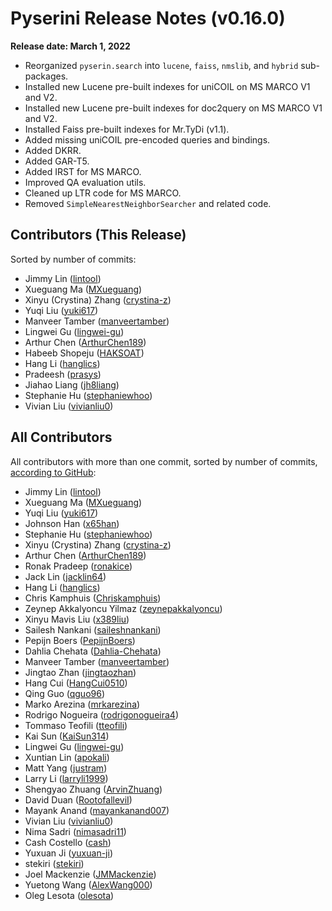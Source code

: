 # Pyserini Release Notes (v0.16.0)

**Release date: March 1, 2022**

+ Reorganized `pyserin.search` into `lucene`, `faiss`, `nmslib`, and `hybrid` sub-packages.
+ Installed new Lucene pre-built indexes for uniCOIL on MS MARCO V1 and V2.
+ Installed new Lucene pre-built indexes for doc2query on MS MARCO V1 and V2.
+ Installed Faiss pre-built indexes for Mr.TyDi (v1.1).
+ Added missing uniCOIL pre-encoded queries and bindings.
+ Added DKRR.
+ Added GAR-T5.
+ Added IRST for MS MARCO.
+ Improved QA evaluation utils.
+ Cleaned up LTR code for MS MARCO.
+ Removed `SimpleNearestNeighborSearcher` and related code.

## Contributors (This Release)

Sorted by number of commits:

+ Jimmy Lin ([lintool](https://github.com/lintool))
+ Xueguang Ma ([MXueguang](https://github.com/MXueguang))
+ Xinyu (Crystina) Zhang ([crystina-z](https://github.com/crystina-z))
+ Yuqi Liu ([yuki617](https://github.com/yuki617))
+ Manveer Tamber ([manveertamber](https://github.com/manveertamber))
+ Lingwei Gu ([lingwei-gu](https://github.com/lingwei-gu))
+ Arthur Chen ([ArthurChen189](https://github.com/ArthurChen189))
+ Habeeb Shopeju ([HAKSOAT](https://github.com/HAKSOAT))
+ Hang Li ([hanglics](https://github.com/hanglics))
+ Pradeesh ([prasys](https://github.com/prasys))
+ Jiahao Liang ([jh8liang](https://github.com/jh8liang))
+ Stephanie Hu ([stephaniewhoo](https://github.com/stephaniewhoo))
+ Vivian Liu ([vivianliu0](https://github.com/vivianliu0))

## All Contributors

All contributors with more than one commit, sorted by number of commits, [according to GitHub](https://github.com/castorini/pyserini/graphs/contributors):

+ Jimmy Lin ([lintool](https://github.com/lintool))
+ Xueguang Ma ([MXueguang](https://github.com/MXueguang))
+ Yuqi Liu ([yuki617](https://github.com/yuki617))
+ Johnson Han ([x65han](https://github.com/x65han))
+ Stephanie Hu ([stephaniewhoo](https://github.com/stephaniewhoo))
+ Xinyu (Crystina) Zhang ([crystina-z](https://github.com/crystina-z))
+ Arthur Chen ([ArthurChen189](https://github.com/ArthurChen189))
+ Ronak Pradeep ([ronakice](https://github.com/ronakice))
+ Jack Lin ([jacklin64](https://github.com/jacklin64))
+ Hang Li ([hanglics](https://github.com/hanglics))
+ Chris Kamphuis ([Chriskamphuis](https://github.com/Chriskamphuis))
+ Zeynep Akkalyoncu Yilmaz ([zeynepakkalyoncu](https://github.com/zeynepakkalyoncu))
+ Xinyu Mavis Liu ([x389liu](https://github.com/x389liu))
+ Sailesh Nankani ([saileshnankani](https://github.com/saileshnankani))
+ Pepijn Boers ([PepijnBoers](https://github.com/PepijnBoers))
+ Dahlia Chehata ([Dahlia-Chehata](https://github.com/Dahlia-Chehata))
+ Manveer Tamber ([manveertamber](https://github.com/manveertamber))
+ Jingtao Zhan ([jingtaozhan](https://github.com/jingtaozhan))
+ Hang Cui ([HangCui0510](https://github.com/HangCui0510))
+ Qing Guo ([qguo96](https://github.com/qguo96))
+ Marko Arezina ([mrkarezina](https://github.com/mrkarezina))
+ Rodrigo Nogueira ([rodrigonogueira4](https://github.com/rodrigonogueira4))
+ Tommaso Teofili ([tteofili](https://github.com/tteofili))
+ Kai Sun ([KaiSun314](https://github.com/KaiSun314))
+ Lingwei Gu ([lingwei-gu](https://github.com/lingwei-gu))
+ Xuntian Lin ([apokali](https://github.com/apokali))
+ Matt Yang ([justram](https://github.com/justram))
+ Larry Li ([larryli1999](https://github.com/larryli1999))
+ Shengyao Zhuang ([ArvinZhuang](https://github.com/ArvinZhuang))
+ David Duan ([RootofalleviI](https://github.com/RootofalleviI))
+ Mayank Anand ([mayankanand007](https://github.com/mayankanand007))
+ Vivian Liu ([vivianliu0](https://github.com/vivianliu0))
+ Nima Sadri ([nimasadri11](https://github.com/nimasadri11))
+ Cash Costello ([cash](https://github.com/cash))
+ Yuxuan Ji ([yuxuan-ji](https://github.com/yuxuan-ji))
+ stekiri ([stekiri](https://github.com/stekiri))
+ Joel Mackenzie ([JMMackenzie](https://github.com/JMMackenzie))
+ Yuetong Wang ([AlexWang000](https://github.com/AlexWang000))
+ Oleg Lesota ([olesota](https://github.com/olesota))
